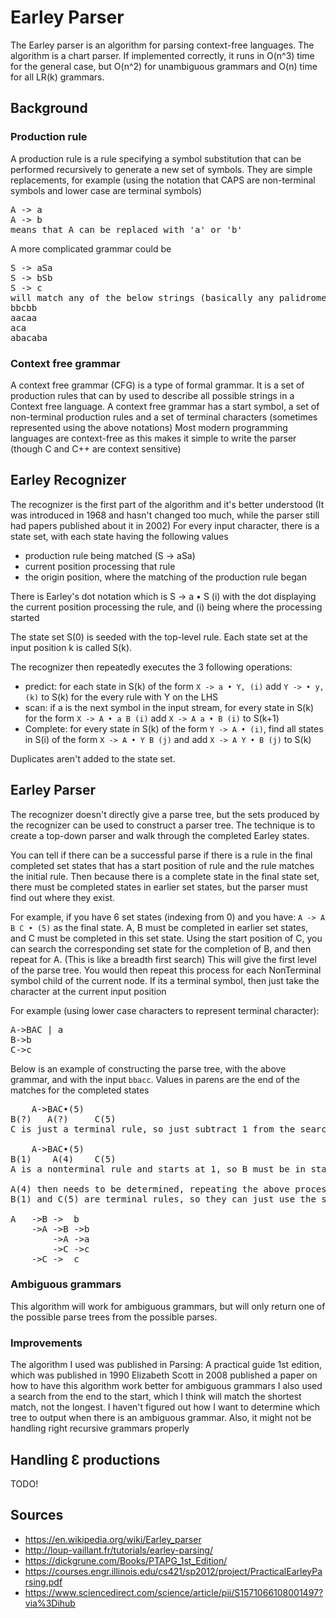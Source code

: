 # Earley Parser
The Earley parser is an algorithm for parsing context-free languages. The algorithm is a chart parser.
If implemented correctly, it runs in O(n^3) time for the general case, but O(n^2) for unambiguous grammars
and O(n) time for all LR(k) grammars.

## Background
### Production rule
A production rule is a rule specifying a symbol substitution that can be performed recursively to generate a new set of symbols.
They are simple replacements, for example (using the notation that CAPS are non-terminal symbols and lower case are terminal symbols)
<pre>
A -> a
A -> b
means that A can be replaced with 'a' or 'b'
</pre>

A more complicated grammar could be
<pre>
S -> aSa
S -> bSb
S -> c
will match any of the below strings (basically any palidrome of a's and b's) 
bbcbb
aacaa
aca
abacaba
</pre>

### Context free grammar
A context free grammar (CFG) is a type of formal grammar. It is a set of production rules that can by used to describe
all possible strings in a Context free language. 
A context free grammar has a start symbol, a set of non-terminal production rules and a set of terminal characters (sometimes represented using the above notations)
Most modern programming languages are context-free as this makes it simple to write the parser (though C and C++ are context sensitive)

## Earley Recognizer
The recognizer is the first part of the algorithm and it's better understood (It was introduced in 1968 and hasn't changed too much, while the parser still had papers published about it in 2002)
For every input character, there is a state set, with each state having the following values
* production rule being matched (S -> aSa)
* current position processing that rule
* the origin position, where the matching of the production rule began

There is Earley's dot notation which is S -> a • S (i) with the dot displaying the current position processing the rule, and (i) being where the processing started

The state set S(0) is seeded with the top-level rule. Each state set at the input position k is called S(k).

The recognizer then repeatedly executes the 3 following operations:
* predict: for each state in S(k) of the form `X -> a • Y, (i)` add `Y -> • y, (k)` to S(k) for the every rule with Y on the LHS
* scan: if a is the next symbol in the input stream, for every state in S(k) for the form `X -> A • a B (i)` add `X -> A a • B (i)` to S(k+1)
* Complete: for every state in S(k) of the form `Y -> A • (i)`, find all states in S(i) of the form `X -> A • Y B (j)` and add `X -> A Y • B (j)` to S(k)

Duplicates aren't added to the state set.          

## Earley Parser
The recognizer doesn't directly give a parse tree, but the sets produced by the recognizer can be used to construct a parser tree.
The technique is to create a top-down parser and walk through the completed Earley states.

You can tell if there can be a successful parse if there is a rule in the final completed set states that has a start position of rule and the rule matches the initial rule.
Then because there is a complete state in the final state set, there must be completed states in earlier set states, but the parser must find out where they exist.

For example, if you have 6 set states (indexing from 0) and you have: 
`A -> A B C • (5)` as the final state.
A, B must be completed in earlier set states, and C must be completed in this set state.
Using the start position of C, you can search the corresponding set state for the completion of B, and then repeat for A. (This is like a breadth first search)
This will give the first level of the parse tree. You would then repeat this process for each NonTerminal symbol child of the current node.
If its a terminal symbol, then just take the character at the current input position

For example (using lower case characters to represent terminal character):
<pre>
A->BAC | a
B->b
C->c
</pre>

Below is an example of constructing the parse tree, with the above grammar, and with the input `bbacc`. Values in parens are the end of the matches for the completed states
<pre>
    A->BAC•(5)
B(?)   A(?)     C(5)
C is just a terminal rule, so just subtract 1 from the search index 

    A->BAC•(5)
B(1)    A(4)    C(5)
A is a nonterminal rule and starts at 1, so B must be in state 1
        
A(4) then needs to be determined, repeating the above process, except with A(3) as the root node.
B(1) and C(5) are terminal rules, so they can just use the symbol. The fully constructed parse tree would look like:

A   ->B ->  b    
    ->A ->B ->b
        ->A ->a
        ->C ->c
    ->C ->  c 
</pre>

### Ambiguous grammars
This algorithm will work for ambiguous grammars, but will only return one of the possible parse trees from the possible parses.

### Improvements
The algorithm I used was published in Parsing: A practical guide 1st edition, which was published in 1990 Elizabeth Scott in 2008 published a paper on how to have this algorithm work better for ambiguous grammars
I also used a search from the end to the start, which I think will match the shortest match, not the longest.
I haven't figured out how I want to determine which tree to output when there is an ambiguous grammar. 
Also, it might not be handling right recursive grammars properly

## Handling Ɛ productions 
TODO!

## Sources
* https://en.wikipedia.org/wiki/Earley_parser
* http://loup-vaillant.fr/tutorials/earley-parsing/ 
* https://dickgrune.com/Books/PTAPG_1st_Edition/
* https://courses.engr.illinois.edu/cs421/sp2012/project/PracticalEarleyParsing.pdf
* https://www.sciencedirect.com/science/article/pii/S1571066108001497?via%3Dihub